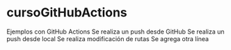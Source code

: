 # cursoGitHubActions
Ejemplos con GitHub Actions
Se realiza un push desde GitHub
Se realiza un push desde local
Se realiza modificación de rutas
Se agrega otra línea
